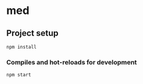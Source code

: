# med

## Project setup
```
npm install
```

### Compiles and hot-reloads for development
```
npm start
```
